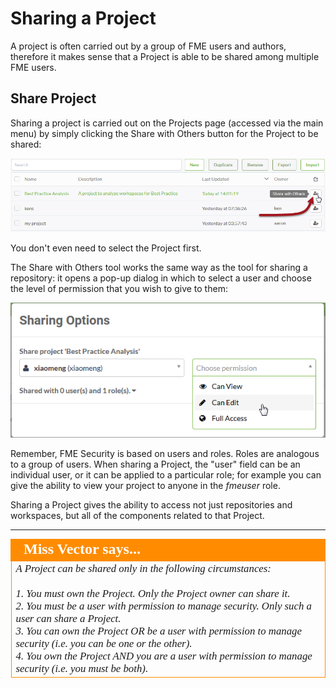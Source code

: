 # Sharing a Project

A project is often carried out by a group of FME users and authors, therefore it makes sense that a Project is able to be shared among multiple FME users.

## Share Project ##

Sharing a project is carried out on the Projects page (accessed via the main menu) by simply clicking the Share with Others button for the Project to be shared:

![](./Images/Img5.006.ShareProject.png)

You don't even need to select the Project first.

The Share with Others tool works the same way as the tool for sharing a repository: it opens a pop-up dialog in which to select a user and choose the level of permission that you wish to give to them:

![](./Images/Img5.007.ShareWithUser.png)

Remember, FME Security is based on users and roles. Roles are analogous to a group of users. When sharing a Project, the "user" field can be an individual user, or it can be applied to a particular role; for example you can give the ability to view your project to anyone in the *fmeuser* role.

Sharing a Project gives the ability to access not just repositories and workspaces, but all of the components related to that Project.

---

<!--Person X Says Section-->

<table style="border-spacing: 0px">
<tr>
<td style="vertical-align:middle;background-color:darkorange;border: 2px solid darkorange">
<i class="fa fa-quote-left fa-lg fa-pull-left fa-fw" style="color:white;padding-right: 12px;vertical-align:text-top"></i>
<span style="color:white;font-size:x-large;font-weight: bold;font-family:serif">Miss Vector says...</span>
</td>
</tr>

<tr>
<td style="border: 1px solid darkorange">
<span style="font-family:serif; font-style:italic; font-size:larger">
A Project can be shared only in the following circumstances:
<br><br>1. You must own the Project. Only the Project owner can share it.
<br>2. You must be a user with permission to manage security. Only such a user can share a Project.
<br>3. You can own the Project OR be a user with permission to manage security (i.e. you can be one or the other).
<br>4. You own the Project AND you are a user with permission to manage security (i.e. you must be both).
</span>
</td>
</tr>
</table>
